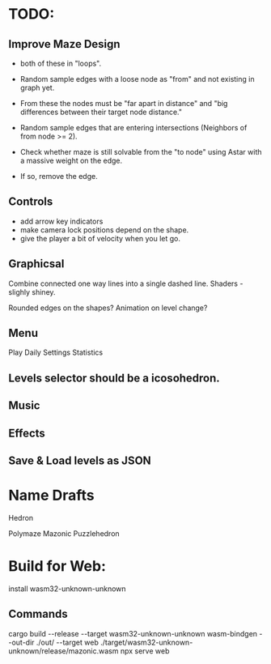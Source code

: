 # TODO:

## Improve Maze Design
- both of these in "loops".

- Random sample edges with a loose node as "from" and not existing in graph yet.
- From these the nodes must be "far apart in distance" and "big differences between their target node distance."

- Random sample edges that are entering intersections (Neighbors of from node >= 2).
- Check whether maze is still solvable from the "to node" using Astar with a massive weight on the edge. 
- If so, remove the edge.

## Controls
- add arrow key indicators
- make camera lock positions depend on the shape.
- give the player a bit of velocity when you let go.

## Graphicsal
Combine connected one way lines into a single dashed line.
Shaders - slighly shiney.

Rounded edges on the shapes?
Animation on level change?

## Menu

Play
Daily
Settings
Statistics


## Levels selector should be a icosohedron.

## Music

## Effects

## Save & Load levels as JSON

# Name Drafts

Hedron

Polymaze
Mazonic
Puzzlehedron


# Build for Web:

install wasm32-unknown-unknown

## Commands
cargo build --release --target wasm32-unknown-unknown
wasm-bindgen --out-dir ./out/ --target web ./target/wasm32-unknown-unknown/release/mazonic.wasm
npx serve web

